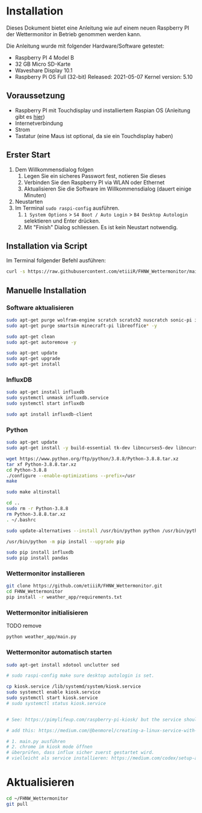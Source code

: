 # Installation
Dieses Dokument bietet eine Anleitung wie auf einem neuen Raspberry PI der Wettermonitor in Betrieb genommen werden kann.

Die Anleitung wurde mit folgender Hardware/Software getestet:
 - Raspberry PI 4 Model B
 - 32 GB Micro SD-Karte 
 - Waveshare Display 10.1
 - Raspberry Pi OS Full (32-bit) Released: 2021-05-07 Kernel version: 5.10

## Voraussetzung
 - Raspberry PI mit Touchdisplay und installiertem Raspian OS (Anleitung gibt es [hier](https://www.raspberrypi.com/documentation/computers/getting-started.html#using-raspberry-pi-imager))
 - Internetverbindung
 - Strom
 - Tastatur (eine Maus ist optional, da sie ein Touchdisplay haben)

## Erster Start
1. Dem Willkommensdialog folgen
   1. Legen Sie ein sicheres Passwort fest, notieren Sie dieses
   2. Verbinden Sie den Raspberry PI via WLAN oder Ethernet
   3. Aktualisieren Sie die Software im Willkommensdialog (dauert einige Minuten)
2. Neustarten
3. Im Terminal `sudo raspi-config` ausführen.
   1. `1 System Options` > `S4 Boot / Auto Login` > `B4 Desktop Autologin` selektieren und Enter drücken.
   2. Mit "Finish" Dialog schliessen. Es ist kein Neustart notwendig.

## Installation via Script
Im Terminal folgender Befehl ausführen:
```bash
curl -s https://raw.githubusercontent.com/etiiiR/FHNW_Wettermonitor/main/install.sh | bash
```

## Manuelle Installation
### Software aktualisieren
```bash
sudo apt-get purge wolfram-engine scratch scratch2 nuscratch sonic-pi idle3 -y
sudo apt-get purge smartsim minecraft-pi libreoffice* -y

sudo apt-get clean
sudo apt-get autoremove -y

sudo apt-get update
sudo apt-get upgrade
sudo apt-get install
```

### InfluxDB
```bash
sudo apt-get install influxdb
sudo systemctl unmask influxdb.service
sudo systemctl start influxdb

sudo apt install influxdb-client
```

### Python
```bash
sudo apt-get update
sudo apt-get install -y build-essential tk-dev libncurses5-dev libncursesw5-dev libreadline6-dev libdb5.3-dev libgdbm-dev libsqlite3-dev libssl-dev libbz2-dev libexpat1-dev liblzma-dev zlib1g-dev libffi-dev

wget https://www.python.org/ftp/python/3.8.8/Python-3.8.8.tar.xz
tar xf Python-3.8.8.tar.xz
cd Python-3.8.8
./configure --enable-optimizations --prefix=/usr
make

sudo make altinstall

cd ..
sudo rm -r Python-3.8.8
rm Python-3.8.8.tar.xz
. ~/.bashrc

sudo update-alternatives --install /usr/bin/python python /usr/bin/python3.8 1

/usr/bin/python -m pip install --upgrade pip

sudo pip install influxdb
sudo pip install pandas
```

### Wettermonitor installieren
```bash
git clone https://github.com/etiiiR/FHNW_Wettermonitor.git
cd FHNW_Wettermonitor
pip install -r weather_app/requirements.txt
```

### Wettermonitor initialisieren
TODO remove
```bash
python weather_app/main.py
```

### Wettermonitor automatisch starten
```bash
sudo apt-get install xdotool unclutter sed

# sudo raspi-config make sure desktop autologin is set.

cp kiosk.service /lib/systemd/system/kiosk.service
sudo systemctl enable kiosk.service
sudo systemctl start kiosk.service
# sudo systemctl status kiosk.service


# See: https://pimylifeup.com/raspberry-pi-kiosk/ but the service should wait for FHNW-Wettermonitor-Server

# add this: https://medium.com/@benmorel/creating-a-linux-service-with-systemd-611b5c8b91d6

# 1. main.py ausführen
# 2. chrome im kiosk mode öffnen
# überprüfen, dass influx sicher zuerst gestartet wird.
# vielleicht als service installieren: https://medium.com/codex/setup-a-python-script-as-a-service-through-systemctl-systemd-f0cc55a42267
```

# Aktualisieren
```bash
cd ~/FHNW_Wettermonitor
git pull
```